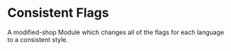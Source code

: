 # Consistent Flags

A modified-shop Module which changes all of the flags for each language to a consistent style.
